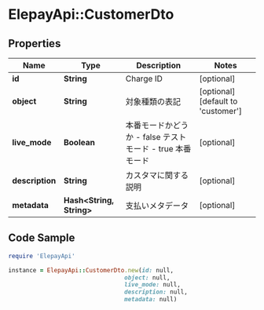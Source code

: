 # ElepayApi::CustomerDto

## Properties

Name | Type | Description | Notes
------------ | ------------- | ------------- | -------------
**id** | **String** | Charge ID | [optional] 
**object** | **String** | 対象種類の表記 | [optional] [default to &#39;customer&#39;]
**live_mode** | **Boolean** | 本番モードかどうか - false テストモード - true 本番モード  | [optional] 
**description** | **String** | カスタマに関する説明 | [optional] 
**metadata** | **Hash&lt;String, String&gt;** | 支払いメタデータ | [optional] 

## Code Sample

```ruby
require 'ElepayApi'

instance = ElepayApi::CustomerDto.new(id: null,
                                 object: null,
                                 live_mode: null,
                                 description: null,
                                 metadata: null)
```


